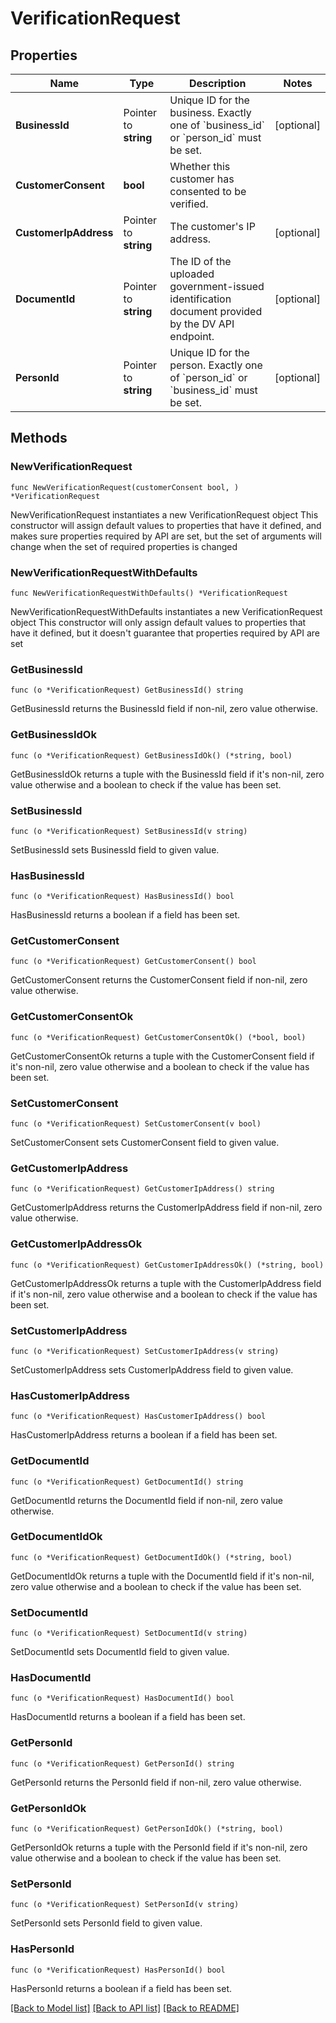# VerificationRequest

## Properties

Name | Type | Description | Notes
------------ | ------------- | ------------- | -------------
**BusinessId** | Pointer to **string** | Unique ID for the business. Exactly one of &#x60;business_id&#x60; or &#x60;person_id&#x60; must be set.  | [optional] 
**CustomerConsent** | **bool** | Whether this customer has consented to be verified. | 
**CustomerIpAddress** | Pointer to **string** | The customer&#39;s IP address. | [optional] 
**DocumentId** | Pointer to **string** | The ID of the uploaded government-issued identification document provided by the DV API endpoint.  | [optional] 
**PersonId** | Pointer to **string** | Unique ID for the person. Exactly one of &#x60;person_id&#x60; or &#x60;business_id&#x60; must be set.  | [optional] 

## Methods

### NewVerificationRequest

`func NewVerificationRequest(customerConsent bool, ) *VerificationRequest`

NewVerificationRequest instantiates a new VerificationRequest object
This constructor will assign default values to properties that have it defined,
and makes sure properties required by API are set, but the set of arguments
will change when the set of required properties is changed

### NewVerificationRequestWithDefaults

`func NewVerificationRequestWithDefaults() *VerificationRequest`

NewVerificationRequestWithDefaults instantiates a new VerificationRequest object
This constructor will only assign default values to properties that have it defined,
but it doesn't guarantee that properties required by API are set

### GetBusinessId

`func (o *VerificationRequest) GetBusinessId() string`

GetBusinessId returns the BusinessId field if non-nil, zero value otherwise.

### GetBusinessIdOk

`func (o *VerificationRequest) GetBusinessIdOk() (*string, bool)`

GetBusinessIdOk returns a tuple with the BusinessId field if it's non-nil, zero value otherwise
and a boolean to check if the value has been set.

### SetBusinessId

`func (o *VerificationRequest) SetBusinessId(v string)`

SetBusinessId sets BusinessId field to given value.

### HasBusinessId

`func (o *VerificationRequest) HasBusinessId() bool`

HasBusinessId returns a boolean if a field has been set.

### GetCustomerConsent

`func (o *VerificationRequest) GetCustomerConsent() bool`

GetCustomerConsent returns the CustomerConsent field if non-nil, zero value otherwise.

### GetCustomerConsentOk

`func (o *VerificationRequest) GetCustomerConsentOk() (*bool, bool)`

GetCustomerConsentOk returns a tuple with the CustomerConsent field if it's non-nil, zero value otherwise
and a boolean to check if the value has been set.

### SetCustomerConsent

`func (o *VerificationRequest) SetCustomerConsent(v bool)`

SetCustomerConsent sets CustomerConsent field to given value.


### GetCustomerIpAddress

`func (o *VerificationRequest) GetCustomerIpAddress() string`

GetCustomerIpAddress returns the CustomerIpAddress field if non-nil, zero value otherwise.

### GetCustomerIpAddressOk

`func (o *VerificationRequest) GetCustomerIpAddressOk() (*string, bool)`

GetCustomerIpAddressOk returns a tuple with the CustomerIpAddress field if it's non-nil, zero value otherwise
and a boolean to check if the value has been set.

### SetCustomerIpAddress

`func (o *VerificationRequest) SetCustomerIpAddress(v string)`

SetCustomerIpAddress sets CustomerIpAddress field to given value.

### HasCustomerIpAddress

`func (o *VerificationRequest) HasCustomerIpAddress() bool`

HasCustomerIpAddress returns a boolean if a field has been set.

### GetDocumentId

`func (o *VerificationRequest) GetDocumentId() string`

GetDocumentId returns the DocumentId field if non-nil, zero value otherwise.

### GetDocumentIdOk

`func (o *VerificationRequest) GetDocumentIdOk() (*string, bool)`

GetDocumentIdOk returns a tuple with the DocumentId field if it's non-nil, zero value otherwise
and a boolean to check if the value has been set.

### SetDocumentId

`func (o *VerificationRequest) SetDocumentId(v string)`

SetDocumentId sets DocumentId field to given value.

### HasDocumentId

`func (o *VerificationRequest) HasDocumentId() bool`

HasDocumentId returns a boolean if a field has been set.

### GetPersonId

`func (o *VerificationRequest) GetPersonId() string`

GetPersonId returns the PersonId field if non-nil, zero value otherwise.

### GetPersonIdOk

`func (o *VerificationRequest) GetPersonIdOk() (*string, bool)`

GetPersonIdOk returns a tuple with the PersonId field if it's non-nil, zero value otherwise
and a boolean to check if the value has been set.

### SetPersonId

`func (o *VerificationRequest) SetPersonId(v string)`

SetPersonId sets PersonId field to given value.

### HasPersonId

`func (o *VerificationRequest) HasPersonId() bool`

HasPersonId returns a boolean if a field has been set.


[[Back to Model list]](../README.md#documentation-for-models) [[Back to API list]](../README.md#documentation-for-api-endpoints) [[Back to README]](../README.md)


